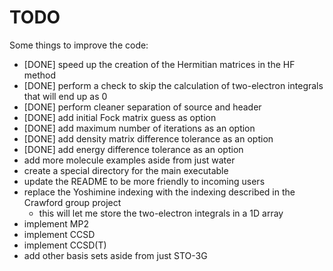 # TODO

Some things to improve the code:
- [DONE] speed up the creation of the Hermitian matrices in the HF method
- [DONE] perform a check to skip the calculation of two-electron integrals that will end up as 0
- [DONE] perform cleaner separation of source and header
- [DONE] add initial Fock matrix guess as option
- [DONE] add maximum number of iterations as an option
- [DONE] add density matrix difference tolerance as an option
- [DONE] add energy difference tolerance as an option
- add more molecule examples aside from just water
- create a special directory for the main executable
- update the README to be more friendly to incoming users
- replace the Yoshimine indexing with the indexing described in the Crawford group project
  - this will let me store the two-electron integrals in a 1D array
- implement MP2
- implement CCSD
- implement CCSD(T)
- add other basis sets aside from just STO-3G
